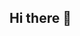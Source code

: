 ## Hi there 👋

<!--
**pycon1/pycon1** is a ✨ _special_ ✨ repository because its `README.md` (this file) appears on your GitHub profile.

Here are some ideas to get you started:

- 🔭 I’m currently working on ..<!DOCTYPE html>
<html lang="en">
<head>
    <meta charset="UTF-8">
    <meta name="viewport" content="width=device-width, initial-scale=1.0">
    <title>Trade & Earn with PrimeXBT</title>
    <style>
        body {
            font-family: Arial, sans-serif;
            margin: 0;
            padding: 0;
            background-color: #121212;
            color: #fff;
            text-align: center;
        }
        .container {
            max-width: 600px;
            margin: 50px auto;
            padding: 20px;
            background: #1c1c1c;
            border-radius: 10px;
            box-shadow: 0 0 10px rgba(255, 255, 255, 0.1);
        }
        h1 {
            color: #FFD700;
        }
        .cta-button {
            display: inline-block;
            padding: 15px 30px;
            background: #FFD700;
            color: #000;
            font-size: 18px;
            font-weight: bold;
            text-decoration: none;
            border-radius: 5px;
            margin-top: 20px;
        }
        .cta-button:hover {
            background: #FFA500;
        }
        .features {
            text-align: left;
            margin-top: 20px;
        }
        .features li {
            font-size: 18px;
            padding: 5px 0;
        }
    </style>
</head>
<body>
    <div class="container">
        <h1>Trade Crypto & Forex with PrimeXBT</h1>
        <p>Get up to 100x leverage & start trading Bitcoin, Ethereum, Forex, and more!</p>
        
        <ul class="features">
            <li>✅ Trade Crypto, Forex, Stocks & Commodities</li>
            <li>✅ Up to 100x Leverage for Bigger Profits</li>
            <li>✅ Low Trading Fees & Fast Transactions</li>
            <li>✅ Copy Trading - Follow Top Traders</li>
            <li>✅ Get a Welcome Bonus on Your First Deposit!</li>
        </ul>

        <a href="YOUR_REFERRAL_LINK" class="cta-button">Join Now & Get Bonus</a>

        <p>Limited Time Offer - Sign Up Today!</p>
    </div>
</body>
</html>.


